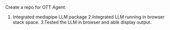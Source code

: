 Create a repo for OTT Agent.
1. Integrated mediapipe LLM package 
2.Integrated LLM running in browser stack space. 
3.Tested the LLM in browser and able display output.
